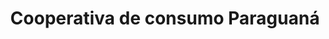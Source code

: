 ---
title: "Cooperativa de consumo Paraguaná"
url: /punta-cardon/cooperativa-de-consumo-paraguana/
shop: Supermarkt
---